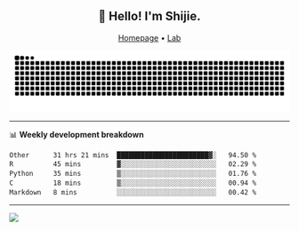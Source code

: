 <h2 align="center">👋 Hello! I'm Shijie.</h2>
<p align="center">
  <a href="https://xu-shi-jie.github.io"> Homepage</a> •
  <a href="https://onodalab.ees.hokudai.ac.jp"> Lab </a>
</p>

![Snake animation](https://github.com/xu-shi-jie/xu-shi-jie/blob/output/github-snake.svg)


-------

📊 **Weekly development breakdown**
<!--START_SECTION:waka-->

```txt
Other      31 hrs 21 mins  ███████████████████████▓░   94.50 %
R          45 mins         ▓░░░░░░░░░░░░░░░░░░░░░░░░   02.29 %
Python     35 mins         ▒░░░░░░░░░░░░░░░░░░░░░░░░   01.76 %
C          18 mins         ▒░░░░░░░░░░░░░░░░░░░░░░░░   00.94 %
Markdown   8 mins          ░░░░░░░░░░░░░░░░░░░░░░░░░   00.42 %
```

<!--END_SECTION:waka-->

-------
![](https://komarev.com/ghpvc/?username=xu-shi-jie&style=flat-square&color=blue) 
